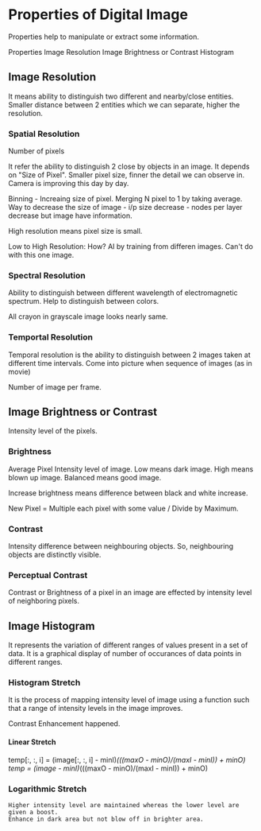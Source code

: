 # Properties of Digital Image
Properties help to manipulate or extract some information.

Properties
    Image Resolution
    Image Brightness or Contrast
    Histogram

## Image Resolution
It means ability to distinguish two different and nearby/close entities. Smaller distance between 2 entities which we can separate, higher the resolution.
### Spatial Resolution
Number of pixels

It refer the ability to distinguish 2 close by objects in an image. It depends on "Size of Pixel". Smaller pixel size, finner the detail we can observe in.
Camera is improving this day by day.

Binning - Increaing size of pixel. Merging N pixel to 1 by taking average. Way to decrease the size of image - i/p size decrease - nodes per layer decrease but image have information.

High resolution means pixel size is small.

Low to High Resolution: How?
    AI by training from differen images.
    Can't do with this one image.

### Spectral Resolution
Ability to distinguish between different wavelength of electromagnetic spectrum. Help to distinguish between colors.

All crayon in grayscale image looks nearly same.

### Temportal Resolution
Temporal resolution is the ability to distinguish between 2 images taken at different time intervals.
Come into picture when sequence of images (as in movie)

Number of image per frame.

## Image Brightness or Contrast
Intensity level of the pixels.
### Brightness
Average Pixel Intensity level of image. Low means dark image. High means blown up image. Balanced means good image.

Increase brightness means difference between black and white increase.

New Pixel = Multiple each pixel with some value / Divide by Maximum.

### Contrast
Intensity difference between neighbouring objects. So, neighbouring objects are distinctly visible.

### Perceptual Contrast
Contrast or Brightness of a pixel in an image are effected by intensity level of neighboring pixels.

## Image Histogram
It represents the variation of different ranges of values present in a set of data. It is a graphical display of number of occurances of data points in different ranges.
### Histogram Stretch 
It is the process of mapping intensity level of image using a function such that a range of intensity levels in the image improves.

Contrast Enhancement happened.

#### Linear Stretch
 temp[:, :, i] = (image[:, :, i] - minI)*(((maxO - minO)/(maxI - minI)) + minO)
 temp = (image - minI)*(((maxO - minO)/(maxI - minI)) + minO)

### Logarithmic Stretch
    Higher intensity level are maintained whereas the lower level are given a boost.
    Enhance in dark area but not blow off in brighter area.
